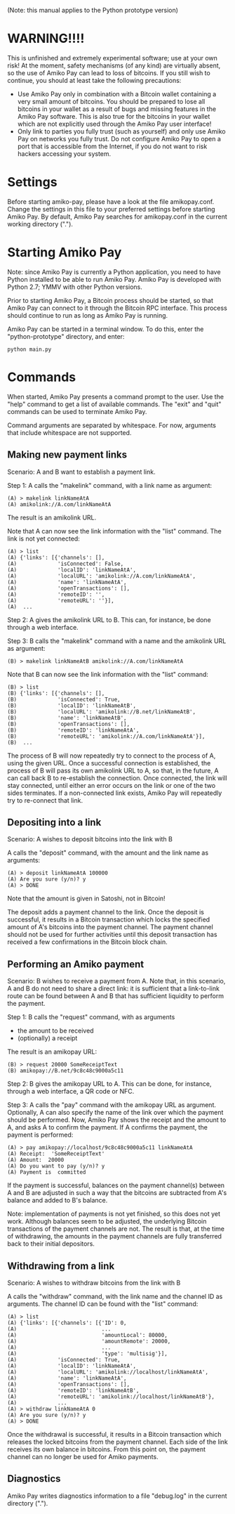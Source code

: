 (Note: this manual applies to the Python prototype version)

WARNING!!!!
===========

This is unfinished and extremely experimental software; use at your own risk!
At the moment, safety mechanisms (of any kind) are virtually absent, so the use
of Amiko Pay can lead to loss of bitcoins. If you still wish to continue, you
should at least take the following precautions:

* Use Amiko Pay only in combination with a Bitcoin wallet containing a very small
  amount of bitcoins. You should be prepared to lose all bitcoins in your wallet
  as a result of bugs and missing features in the Amiko Pay software.
  This is also true for the bitcoins in your wallet which are not explicitly
  used through the Amiko Pay user interface!
* Only link to parties you fully trust (such as yourself) and only use Amiko Pay
  on networks you fully trust. Do not configure Amiko Pay to open a port that
  is accessible from the Internet, if you do not want to risk hackers accessing
  your system.


Settings
========

Before starting amiko-pay, please have a look at the file amikopay.conf.
Change the settings in this file to your preferred settings before starting
Amiko Pay. By default, Amiko Pay searches for amikopay.conf in the current
working directory (".").


Starting Amiko Pay
==================

Note: since Amiko Pay is currently a Python application, you need to have Python
installed to be able to run Amiko Pay. Amiko Pay is developed with Python 2.7;
YMMV with other Python versions.

Prior to starting Amiko Pay, a Bitcoin process should be started, so that Amiko
Pay can connect to it through the Bitcoin RPC interface. This process should
continue to run as long as Amiko Pay is running.

Amiko Pay can be started in a terminal window. To do this, enter the
"python-prototype" directory, and enter:

	python main.py


Commands
========

When started, Amiko Pay presents a command prompt to the user. Use the "help"
command to get a list of available commands. The "exit" and "quit" commands can
be used to terminate Amiko Pay.

Command arguments are separated by whitespace. For now, arguments that include
whitespace are not supported.


Making new payment links
------------------------

Scenario: A and B want to establish a payment link.

Step 1:
A calls the "makelink" command, with a link name as argument:

	(A) > makelink linkNameAtA
	(A) amikolink://A.com/linkNameAtA

The result is an amikolink URL.

Note that A can now see the link information with the "list" command.
The link is not yet connected:

	(A) > list
	(A) {'links': [{'channels': [],
	(A)             'isConnected': False,
	(A)             'localID': 'linkNameAtA',
	(A)             'localURL': 'amikolink://A.com/linkNameAtA',
	(A)             'name': 'linkNameAtA',
	(A)             'openTransactions': [],
	(A)             'remoteID': '',
	(A)             'remoteURL': ''}],
	(A)  ...


Step 2:
A gives the amikolink URL to B. This can, for instance, be done through a
web interface.

Step 3:
B calls the "makelink" command with a name and the amikolink URL as argument:

	(B) > makelink linkNameAtB amikolink://A.com/linkNameAtA

Note that B can now see the link information with the "list" command:

	(B) > list
	(B) {'links': [{'channels': [],
	(B)             'isConnected': True,
	(B)             'localID': 'linkNameAtB',
	(B)             'localURL': 'amikolink://B.net/linkNameAtB',
	(B)             'name': 'linkNameAtB',
	(B)             'openTransactions': [],
	(B)             'remoteID': 'linkNameAtA',
	(B)             'remoteURL': 'amikolink://A.com/linkNameAtA'}],
	(B)  ...

The process of B will now repeatedly try to connect to the process of A, using
the given URL. Once a successful connection is established, the process of B
will pass its own amikolink URL to A, so that, in the future, A can call back B
to re-establish the connection. Once connected, the link will stay connected,
until either an error occurs on the link or one of the two sides terminates.
If a non-connected link exists, Amiko Pay will repeatedly try to re-connect that
link.


Depositing into a link
----------------------

Scenario: A wishes to deposit bitcoins into the link with B

A calls the "deposit" command, with the amount and the link name as arguments:

	(A) > deposit linkNameAtA 100000
	(A) Are you sure (y/n)? y
	(A) > DONE

Note that the amount is given in Satoshi, not in Bitcoin!

The deposit adds a payment channel to the link. Once the deposit is successful,
it results in a Bitcoin transaction which locks the specified amount of A's
bitcoins into the payment channel. The payment channel should not be used for
further activities until this deposit transaction has received a few
confirmations in the Bitcoin block chain.


Performing an Amiko payment
---------------------------

Scenario: B wishes to receive a payment from A. Note that, in this scenario,
A and B do not need to share a direct link: it is sufficient that a
link-to-link route can be found between A and B that has sufficient liquidity
to perform the payment.

Step 1:
B calls the "request" command, with as arguments

* the amount to be received
* (optionally) a receipt

The result is an amikopay URL:

	(B) > request 20000 SomeReceiptText
	(B) amikopay://B.net/9c8c48c9000a5c11

Step 2:
B gives the amikopay URL to A. This can be done, for instance, through a web
interface, a QR code or NFC.

Step 3:
A calls the "pay" command with the amikopay URL as argument. Optionally, A can
also specify the name of the link over which the payment should be performed.
Now, Amiko Pay shows the receipt and the amount to A, and asks A to confirm the
payment. If A confirms the payment, the payment is performed:

	(A) > pay amikopay://localhost/9c8c48c9000a5c11 linkNameAtA
	(A) Receipt:  'SomeReceiptText'
	(A) Amount:  20000
	(A) Do you want to pay (y/n)? y
	(A) Payment is  committed

If the payment is successful, balances on the payment channel(s) between A and B
are adjusted in such a way that the bitcoins are subtracted from A's balance and
added to B's balance.

Note: implementation of payments is not yet finished, so this does not yet work.
Although balances seem to be adjusted, the underlying Bitcoin transactions of the
payment channels are not. The result is that, at the time of withdrawing, the
amounts in the payment channels are fully transferred back to their initial
depositors.


Withdrawing from a link
----------------------

Scenario: A wishes to withdraw bitcoins from the link with B

A calls the "withdraw" command, with the link name and the channel ID as arguments.
The channel ID can be found with the "list" command:

	(A) > list
	(A) {'links': [{'channels': [{'ID': 0,
	(A)                           ...
	(A)                           'amountLocal': 80000,
	(A)                           'amountRemote': 20000,
	(A)                           ...
	(A)                           'type': 'multisig'}],
	(A)             'isConnected': True,
	(A)             'localID': 'linkNameAtA',
	(A)             'localURL': 'amikolink://localhost/linkNameAtA',
	(A)             'name': 'linkNameAtA',
	(A)             'openTransactions': [],
	(A)             'remoteID': 'linkNameAtB',
	(A)             'remoteURL': 'amikolink://localhost/linkNameAtB'},
	(A)             ...
	(A) > withdraw linkNameAtA 0
	(A) Are you sure (y/n)? y
	(A) > DONE

Once the withdrawal is successful, it results in a Bitcoin transaction which
releases the locked bitcoins from the payment channel. Each side of the link
receives its own balance in bitcoins. From this point on, the payment channel
can no longer be used for Amiko payments.

Diagnostics
-----------

Amiko Pay writes diagnostics information to a file "debug.log" in the current
directory (".").

